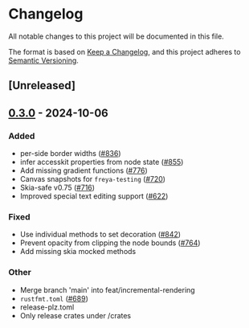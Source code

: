 # Changelog

All notable changes to this project will be documented in this file.

The format is based on [Keep a Changelog](https://keepachangelog.com/en/1.0.0/),
and this project adheres to [Semantic Versioning](https://semver.org/spec/v2.0.0.html).

## [Unreleased]

## [0.3.0](https://github.com/marc2332/freya/compare/freya-engine-v0.2.2...freya-engine-v0.3.0) - 2024-10-06

### Added

- per-side border widths ([#836](https://github.com/marc2332/freya/pull/836))
- infer accesskit properties from node state ([#855](https://github.com/marc2332/freya/pull/855))
- Add missing gradient functions ([#776](https://github.com/marc2332/freya/pull/776))
- Canvas snapshots for `freya-testing` ([#720](https://github.com/marc2332/freya/pull/720))
- Skia-safe v0.75 ([#716](https://github.com/marc2332/freya/pull/716))
- Improved special text editing support ([#622](https://github.com/marc2332/freya/pull/622))

### Fixed

- Use individual methods to set decoration ([#842](https://github.com/marc2332/freya/pull/842))
- Prevent opacity from clipping the node bounds ([#764](https://github.com/marc2332/freya/pull/764))
- Add missing skia mocked methods

### Other

- Merge branch 'main' into feat/incremental-rendering
- `rustfmt.toml` ([#689](https://github.com/marc2332/freya/pull/689))
- release-plz.toml
- Only release crates under /crates

